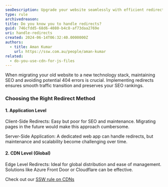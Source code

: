 ```yaml
---
seoDescription: Upgrade your website seamlessly with efficient redirects using Cloudflare Workers or Azure Front Door to preserve SEO and traffic during the migration
type: rule
archivedreason:
title: Do you know you to handle redirects?
guid: 746cfdd5-68d6-4080-b4c8-af73daa2769e
uri: handle-redirects
created: 2024-06-14T06:32:40.0000000Z
authors:
  - title: Aman Kumar
    url: https://ssw.com.au/people/aman-kumar
related:
  - do-you-use-cdn-for-js-files
---
```


When migrating your old website to a new technology stack, maintaining SEO and avoiding potential 404 errors is crucial. Implementing redirects ensures smooth traffic transition and preserves your SEO rankings.

<!--endintro-->

### Choosing the Right Redirect Method

#### 1. Application Level

Client-Side Redirects: Easy but poor for SEO and maintenance. Migrating pages in the future would make this approach cumbersome.

Server-Side Application: A dedicated web app can handle redirects, but maintenance and scalability become challenging over time.

#### 2. CDN Level (Global)

Edge Level Redirects: Ideal for global distribution and ease of management. Solutions like Azure Front Door or Cloudflare can be effective.

Check out our [SSW rule on CDNs](/do-you-use-cdn-for-js-files)
